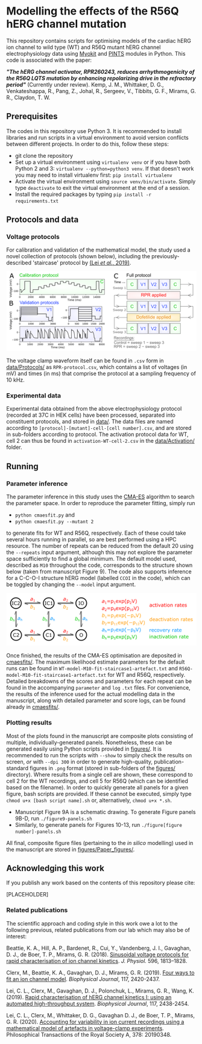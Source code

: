 # Modelling the effects of the R56Q hERG channel mutation

This repository contains scripts for optimising models of the cardiac hERG ion channel to wild type (WT) and R56Q mutant hERG channel electrophysiology data using [Myokit](http://myokit.org) and [PINTS](https://github.com/pints-team/pints) modules in Python.
This code is associated with the paper:

***"The hERG channel activator, RPR260243, reduces arrhythmogenicity of the R56Q LQTS mutation by enhancing repolarizing drive in the refractory period"*** (Currently under review). Kemp, J. M., Whittaker, D. G., Venkateshappa, R., Pang, Z., Johal, R., Sergeev, V., Tibbits, G. F., Mirams, G. R., Claydon, T. W.

## Prerequisites

The codes in this repository use Python 3. It is recommended to install libraries and run scripts in a virtual environment to avoid version conflicts between different projects. In order to do this, follow these steps:
- git clone the repository
- Set up a virtual environment using `virtualenv venv` or if you have both Python 2 and 3: `virtualenv --python=python3 venv`. If that doesn't work you may need to install virtualenv first: `pip install virtualenv`
- Activate the virtual environment using `source venv/bin/activate`. Simply type `deactivate` to exit the virtual environment at the end of a session.
- Install the required packages by typing `pip install -r requirements.txt`

## Protocols and data

### Voltage protocols

For calibration and validation of the mathematical model, the study used a novel collection of protocols (shown below), including the previously-described 'staircase' protocol by [(Lei _et al._, 2019)](https://www.sciencedirect.com/science/article/pii/S0006349519305971).

<img src="https://github.com/CardiacModelling/R56Q-modelling/blob/main/figures/Paper_figures/full-protocol.png">

The voltage clamp waveform itself can be found in `.csv` form in [data/Protocols/](https://github.com/CardiacModelling/R56Q-modelling/tree/main/data/Protocols) as `RPR-protocol.csv`, which contains a list of voltages (in mV) and times (in ms) that comprise the protocol at a sampling frequency of 10 kHz.

### Experimental data

Experimental data obtained from the above electrophysiology protocol (recorded at 37C in HEK cells) have been processed, separated into constituent protocols, and stored in [data/](https://github.com/CardiacModelling/R56Q-modelling/tree/main/data). The data files are named according to `[protocol]-[mutant]-cell-[cell number].csv`, and are stored in sub-folders according to protocol. The activation protocol data for WT, cell 2 can thus be found in `activation-WT-cell-2.csv` in the [data/Activation/](https://github.com/CardiacModelling/R56Q-modelling/blob/main/data/Activation) folder.

## Running

### Parameter inference

The parameter inference in this study uses the [CMA-ES](https://www.mitpressjournals.org/doi/abs/10.1162/106365603321828970) algorithm to search the parameter space. In order to reproduce the parameter fitting, simply run
- `python cmaesfit.py` and
- `python cmaesfit.py --mutant 2`

to generate fits for WT and R56Q, respectively. Each of these could take several hours running in parallel, so are best performed using a HPC resource. The number of repeats can be reduced from the default 20 using the `--repeats` input argument, although this may not explore the parameter space sufficiently to find a global minimum. The default model used, described as `M10` throughout the code, corresponds to the structure shown below (taken from manuscript Figure 9). The code also supports inference for a C-C-O-I structure hERG model (labelled `CCOI` in the code), which can be toggled by changing the `--model` input argument. 

<img src="https://github.com/CardiacModelling/R56Q-modelling/blob/main/figures/Paper_figures/markov-chain.png">

Once finished, the results of the CMA-ES optimisation are deposited in [cmaesfits/](https://github.com/CardiacModelling/R56Q-modelling/tree/main/cmaesfits). The maximum likelihood estimate parameters for the default runs can be found in `WT-model-M10-fit-staircase1-artefact.txt` and `R56Q-model-M10-fit-staircase1-artefact.txt` for WT and R56Q, respectively. Detailed breakdowns of the scores and parameters for each repeat can be found in the accompanying `parameter` and `log` `.txt` files. For convenience, the results of the inference used for the actual modelling data in the manuscript, along with detailed parameter and score logs, can be found already in [cmaesfits/](https://github.com/CardiacModelling/R56Q-modelling/tree/main/cmaesfits).

### Plotting results

Most of the plots found in the manuscript are composite plots consisting of multiple, individually-generated panels. Nonetheless, these can be generated easily using Python scripts provided in [figures/](https://github.com/CardiacModelling/R56Q-modelling/tree/main/figures). It is recommended to run the scripts with `--show` to simply check the results on screen, _or_ with `--dpi 300` in order to generate high-quality, publication-standard figures in `.png` format (stored in sub-folders of the [figures/](https://github.com/CardiacModelling/R56Q-modelling/tree/main/figures) directory). Where results from a single cell are shown, these correspond to cell 2 for the WT recordings, and cell 5 for R56Q (which can be identified based on the filename). In order to quickly generate all panels for a given figure, bash scripts are provided. If these cannot be executed, simply type `chmod u+x [bash script name].sh` or, alternatively, `chmod u+x *.sh`.

- Manuscript Figure 9A is a schematic drawing. To generate Figure panels 9B-D, run `./figure9-panels.sh`
- Similarly, to generate panels for Figures 10-13, run `./figure[figure number]-panels.sh`

All final, composite figure files (pertaining to the _in silico_ modelling) used in the manuscript are stored in [figures/Paper_figures/](https://github.com/CardiacModelling/R56Q-modelling/tree/main/figures/Paper_figures).

## Acknowledging this work

If you publish any work based on the contents of this repository please cite:

[PLACEHOLDER]

### Related publications

The scientific approach and coding style in this work owe a lot to the following previous, related publications from our lab which may also be of interest:

Beattie, K. A., Hill, A. P., Bardenet, R., Cui, Y., Vandenberg, J. I., Gavaghan, D. J., de Boer, T. P., Mirams, G. R.
(2018).
[Sinusoidal voltage protocols for rapid characterisation of ion channel kinetics](https://doi.org/10.1113/JP275733).
_J. Physiol._ 596, 1813–1828.

Clerx, M., Beattie, K. A., Gavaghan, D. J., Mirams, G. R.
(2019).
[Four ways to fit an ion channel model](https://doi.org/10.1016/j.bpj.2019.08.001).
_Biophysical Journal_, 117, 2420-2437.

Lei, C. L., Clerx, M., Gavaghan, D. J., Polonchuk, L., Mirams, G. R., Wang, K.
(2019).
[Rapid characterisation of hERG channel kinetics I: using an automated high-throughput system](https://doi.org/10.1016/j.bpj.2019.07.029).
_Biophysical Journal_, 117, 2438-2454.

Lei, C. L., Clerx, M., Whittaker, D. G., Gavaghan D. J., de Boer, T. P., Mirams, G. R.
(2020).
[Accounting for variability in ion current recordings using a mathematical model of artefacts in voltage-clamp experiments](https://doi.org/10.1098/rsta.2019.0348).
Philosophical Transactions of the Royal Society A, 378: 20190348.

